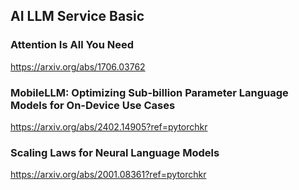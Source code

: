 
## AI LLM Service Basic

### Attention Is All You Need
https://arxiv.org/abs/1706.03762


### MobileLLM: Optimizing Sub-billion Parameter Language Models for On-Device Use Cases
https://arxiv.org/abs/2402.14905?ref=pytorchkr


### Scaling Laws for Neural Language Models
https://arxiv.org/abs/2001.08361?ref=pytorchkr
